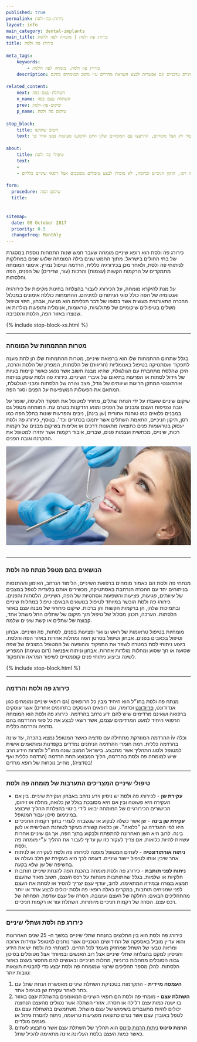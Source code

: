 ```yaml
---
published: true
permalink: כירורג-פה-ולסת
layout: info
main_category: dental-implants
main_title: כירורג פה ולסת | מומחה לפה וללסת
title: כירורג פה ולסת

meta_tags:
    keywords:
        - כירורג פה ולסת, מומחה לפה וללסת
    description: מחפשים כירורג פה ולסת? הגעתם למקום הנכון! כל מה שרציתם לדעת על כירורג פה ולסת, מומחי פה ולסת מומלצים, מחירוני טיפולי שיניים עדכניים וגם אפשרות לבצע השוואת מחירים ע״י מיטב המומחים בחינם

related_content:
    next: השתלת-עצם-בפה
    n_name: השתלת עצם בפה
    prev: שיקום-פה-ולסת
    p_name: שיקום פה ולסת

stop_block: 
    title: חשוב שתדעו
    text: רופא שיניים כללי יכול עקרונית לבצע כל טיפול שיניים וגם המקרים הקשים ביותר אינם חייבים להיות מטופלים ע״י מומחים, אולם השתלות שיניים, עקירת שיניים כירורגית, השתלת עצם, הרמת סינוס וכדומה הם טיפולים שרצוי מאוד לעבור רק אצל מומחים, התייעצו עם המומחים שלנו היום והימנעו מעוגמת נפש אחר כך. 

about:
    title: טיפולי פה ולסת
    text: 
    - 
    - מומחה לכירורגיית הפה אמון על הטיפולים המורכבים ביותר ברפואת שיניים כגון שיקום שיניים שאבדו על ידי הנחת שתלים, השתלת עצם בלסת, הרמת סינוס, טיפול במבנים כלואים והפרעות שונות בחלל הפה כמו רסן, תיקון חניכיים וכדומה, לא מומלץ לבצע טיפולים מסובכים אצל רופאי שיניים כלליים.
    
form:
  procedure: שיקום הפה
  title: 

  
sitemap: 
  date: 08 October 2017
  priority: 0.5
  changefreq: Monthly
---
```

כירורג פה ולסת הוא רופא שיניים מומחה שעבר חמש שנות התמחות נוספת במסגרת של בתי החולים בישראל. מתוך החמש שנים בילה המומחה שלוש שנים במחלקות לניתוחי פה ולסת, ולאחר מכן בכירורגיה כללית, הרדמה וטיפול נמרץ. אימוני המומחה מתמקדים על הרקמות הקשות (עצמות) והרכות (עור, שרירים) של הפנים, הפה והלסתות.

על מנת להיקרא מומחה, על הכירורג לעבור בהצלחה בחינות מקיפות על כירורגיה ואנטומיה של הפה כולל סוגי הניתוחים למיניהם. ההתמחות כוללת אימונים במכלול ההכרה התאורטית מעשית אשר בסופו של דבר תכליתם הוא מניעה, אבחון, חיזוי וטיפול משלים בטיפולים שיקומיים של פתולוגיות, טראומות, אנומליה ותופעות מולדות או שנוצרו באזור הפה, הלסת והסביבה.

 {% include stop-block-xs.html %}  

- - - - - -

###  מטרות ההתמחות של המומחה

בגלל שתחום ההתמחות שלו הוא ברפואת שיניים, מטרות ההתמחות שלו הן לתת מענה לתפקוד ואסתטיקה בטיפול באנומליות (חריגות) של הלסתות, המפרק של הלסת והרכה, היכן שהלסת מתחברת עם הגולגולת, שהיא מבנה חשוב אשר נפגע כאשר קיימות בעיות של גידול לסתות או הפרעות בתיאום של איברי השיניים. כירורג פה ולסת עוסק בניתוח אורתוגנטי המתקן חריגות ועיוותים של גודל, מצב וצורה של הלסתות ומבני הגולגולת, המתאם את הפעולות המשפיעות על הפנים וסגר הפה. 

שיקום שיניים שאבדו על ידי הנחת שתלים, מחזיר למטופל את תפקוד הלעיסה, שומר על גובה וצפיפות העצם ומבנים של הפנים ומונע הזדקנות בטרם עת. המומחה מטפל גם במבנים כלואים כמו טוחנת אחורית (שן בינה), ניבים והפרעות שונות בחלל הפה כמו רסן, תיקון חניכיים, התאמת השתלים אשר יתמכו בכתרים וכד׳. בנוסף, כירורג פה ולסת יעסוק בטראומות פנים כתוצאה מתאונות דרכים או אלימות בשיקום מבנים של רקמות רכות, שיניים, מכתשית ועצמות פנים, שברים, איבוד רקמות אשר יחזירו למטופל את ההקרנה וגובה הפנים.


 ![{{ page.title }}](/images/articles/dental-treatment.jpg)  

- - - - - -

###  הנושאים בהם מטפל מנתח פה ולסת

מנתחי פה ולסת הם כאמור מומחים ברפואת השיניים, הלימוד הנרחב, האימון וההתנסות בניתוחים יחד עם ההכרה הנרחבת באסתטיקה, מכשירים אותם בלעדית לטפל במצבים של עיוותים, פגיעות, פציעות והשפעות אסתטיות של הפה, השיניים, הלסתות והפנים. כירורג פה ולסת הוכשר במיוחד לטיפול בנושאים הבאים: טיפול במחלות שיניים ובתמיכות שלהן, הן ברקמות הקשות והן ברכות. שיקום כירורגי של מבנה עצם באזור הלסתות. הערכה, תכנון מסלול של טיפול תוך מיקום של שתלים החל משתל אחד, קבוצה של שתלים או קשת שיניים שלמה. 

מומחיות בטיפול טראומות של ראש וצוואר ופציעות בפנים, לסתות, פה ושיניים. אבחון וטיפול בכאבים בפנים. אבחון וטיפול בסרטן הפה ומחלות אחרות באזור הפה והלסת. ביצוע ניתוחי לסת במטרה לשפר את התפקוד וההופעה של המטופל במצבים של שפה שסועה או חך שסוע ומחלות מולדות אחרות. אבחון וניתוח אַפְּנֵיאָה (דום נשימה) המפריע לשינה וביצוע ניתוחי פנים קוסמטיים לשיפור המראה והתפקוד.

 {% include stop-block.html %}  

- - - - - -

###  כירורג פה ולסת והרדמה

מנתח פה ולסת בחו״ל הוא היחיד מבין כל הרופאים (גם רופאי שיניים ומומחים כגון אנדודונט, [פריודונט](/פריודונט) וכדומה, וגם רופאים העוסקים בתחומים אחרים) אשר עוסקים ברפואה ושאינם מרדימים שיש להם ידע נרחב בהרדמה. כירורג פה ולסת הוא המומחה הרפואי היחיד למעט המרדימים עצמם, אשר רשאי לבצע את כל סוגי ההרדמה בהם סדציה והרדמה כללית.

ההרדמה המוזרקת מתחילה עם סדציה כאשר המטופל נמצא בהכרה, עד שינה iv וכלה בהרדמה כללית. רמת חומרי ההרדמה הניתנים נמדדים בקפדנות ומותאמים אישית למטופל ולסוג התהליך אשר מתבצע. בישראל המצב שונה מחו״ל ולמרות הידע הרב שיש למומחה פה ולסת בהרדמה, הליך המבוצע תחת הרדמה (הרדמה כללית ואף בסדציה), מחייב נוכחות של רופא מרדים!
- - - - - -

### טיפולי שיניים המצריכים התערבות של מומחה פה ולסת
 
- **עקירת שן** - לכירורג פה ולסת יש ניסיון וידע נרחב באבחון ועקירת שיניים. בין אם העקירה היא פשוטה ובין אם היא מסובכת בגלל שן כלואה, מחלה או זיהום, הכישורים הכירורגיים של המומחה יבואו לידי ביטוי בהצלחת ההליך שיבוצע במינימום סיכון עבור המטופל.
- **עקירת שן בינה** - שן אשר כשלה לבקוע או שנשברה לגמרי בתוך רקמות החניכיים היא לפי ההגדרה שן ״כלואה״. שן כלואה קשורה בעיקר לטוחנת השלישית או לשן בינה. לרוב היא השן האחרונה להתפתח ולבקוע בתוך הפה, אך גם שיניים אחרות עשויות להיות כלואות. אם צריך לעקור כזו שן עדיף לעבור את ההליך ע״י מומחה פה ולסת.
- **ניתוח אורתודונטיה** - לעתים המטופל מופנה לכירורג פה ולסת לעקירה או לניתוח אחר שיכין אותו לטיפול יישור שיניים. דוגמה לכך היא בעקירת שן חלב נעולה או בחשיפה של שן שלא בקעה.
- **ניתוח לפני תותבת** - כירורג פה ולסת מומחה בהכנת הפה להנחת שיניים תותבות חלקיות או שלמות. בגלל שהתותבות מונחות על רכס העצם, חשוב מאוד שהעצם תמצא בצורה ובמידה המתאימה. לרוב, עודף עצם יצריך להסיר או לסתת את העצם לפני שמניחים תותבות, במקרים כאלה רופאי פה ולסת יכולים לבצע אחד או יותר מהתהליכים הבאים: החלקה של העצם ועיצובה. הסרה של עצם עודפת. הפחתה של רכס עצם. הסרה של רקמות חניכיים מיותרות. השתלת עור או רקמות חניכיים.

- - - - - -

###  כירורג פה ולסת ושתלי שיניים

כירורג פה ולסת הוא בין החלוצים בהנחת שתלי שיניים במשך ה- 25 שנים האחרונות והוא עדיין מוביל באספקה של החידושים הטכניים אשר נותנים למטופל עמידות ארוכה ומראה טבעי של השתל שמחזיק מעמד לכל החיים. למנתחי פה ולסת יש את הידע והניסיון למקם בהצלחה שתלי שיניים אצל רוב האנשים ובמיוחד אצל מטופלים בסיכון גבוה הסובלים ממחלות כרוניות, מחלות חניכיים ובאנשים להם מחסור בעצם באזור הלסתות. להלן מספר תהליכים שרצוי שמומחה פה ולסת יבצע כדי להבטיח תוצאות טובות יותר: 

1. **העמסה מיידית** - התקדמות בטכניקת השתלת שיניים מאפשרת הנחת שתל עם כתר לאחר עקירת שן בטיפול אחד.
2. **השתלת עצם** - מומחי פה ולסת הם רופאי השיניים המאומנים בהשתלת עצם באזור בו ישנה כמות עצם דלילה או חסרה. אזורי השתלה אשר נטולים מהעצם הנחוצה יכולים להיות מתוגברים בשימוש של עצם מושתל. משתמשים בהשתלת עצם גם לטפל באובדן עצם אשר נגרם כתוצאה מפציעות טראומה, ניתוח להסרת גידול או פגמים מולדים.
3. **הרמת סינוס** [ניתוח הרמת סינוס](/הרמת-סינוס) הוא תהליך של השתלת עצם אשר מתבצע לעתים כאשר כמות העצם בלסת העליונה אינה מתאימה להכיל שתל. 